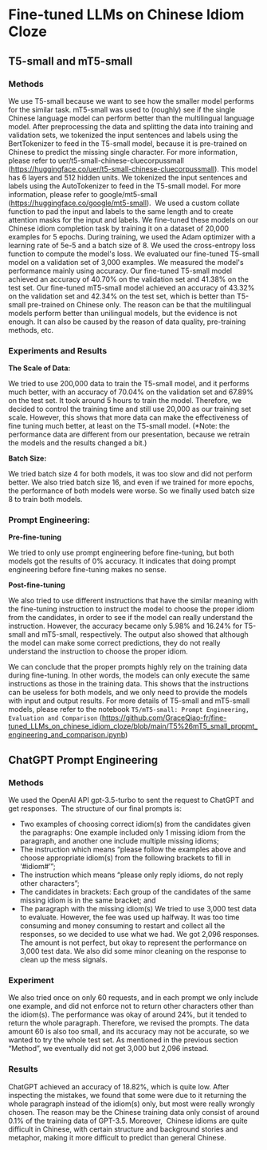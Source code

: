 # Fine-tuned LLMs on Chinese Idiom Cloze

## T5-small and mT5-small

### Methods 

We use T5-small because we want to see how the smaller model performs for the similar task. mT5-small was used to (roughly) see if the single Chinese language model can perform better than the multilingual language model.
After preprocessing the data and splitting the data into training and validation sets, we tokenized the input sentences and labels using the BertTokenizer to feed in the T5-small model, because it is pre-trained on Chinese to predict the missing single character. For more information, please refer to uer/t5-small-chinese-cluecorpussmall (https://huggingface.co/uer/t5-small-chinese-cluecorpussmall). This model has 6 layers and 512 hidden units.
We tokenized the input sentences and labels using the AutoTokenizer to feed in the T5-small model. For more information, please refer to google/mt5-small (https://huggingface.co/google/mt5-small). 
We used a custom collate function to pad the input and labels to the same length and to create attention masks for the input and labels. We fine-tuned these models on our Chinese idiom completion task by training it on a dataset of 20,000 examples for 5 epochs. During training, we used the Adam optimizer with a learning rate of 5e-5 and a batch size of 8. We used the cross-entropy loss function to compute the model's loss.
We evaluated our fine-tuned T5-small model on a validation set of 3,000 examples. We measured the model's performance mainly using accuracy. Our fine-tuned T5-small model achieved an accuracy of 40.70% on the validation set and 41.38% on the test set. Our fine-tuned mT5-small model achieved an accuracy of 43.32% on the validation set and 42.34% on the test set, which is better than T5-small pre-trained on Chinese only. The reason can be that the multilingual models perform better than unilingual models, but the evidence is not enough. It can also be caused by the reason of data quality, pre-training methods, etc.

### Experiments and Results 

**The Scale of Data:**

We tried to use 200,000 data to train the T5-small model, and it performs much better, with an accuracy of 70.04% on the validation set and 67.89% on the test set. It took around 5 hours to train the model. Therefore, we decided to control the training time and still use 20,000 as our training set scale. However, this shows that more data can make the effectiveness of fine tuning much better, at least on the T5-small model.
(*Note: the performance data are different from our presentation, because we retrain the models and the results changed a bit.)

**Batch Size:**

We tried batch size 4 for both models, it was too slow and did not perform better. We also tried batch size 16, and even if we trained for more epochs, the performance of both models were worse. So we finally used batch size 8 to train both models.

### Prompt Engineering:

**Pre-fine-tuning**

We tried to only use prompt engineering before fine-tuning, but both models got the results of 0% accuracy. It indicates that doing prompt engineering before fine-tuning makes no sense.

**Post-fine-tuning**

We also tried to use different instructions that have the similar meaning with the fine-tuning instruction to instruct the model to choose the proper idiom from the candidates, in order to see if the model can really understand the instruction. However, the accuracy became only 5.98% and 16.24% for T5-small and mT5-small, respectively. The output also showed that although the model can make some correct predictions, they do not really understand the instruction to choose the proper idiom. 

We can conclude that the proper prompts highly rely on the training data during fine-tuning. In other words, the models can only execute the same instructions as those in the training data. This shows that the instructions can be useless for both models, and we only need to provide the models with input and output results.
For more details of T5-small and mT5-small models, please refer to the notebook `T5/mT5-small: Prompt Engineering, Evaluation and Comparison` (https://github.com/GraceQiao-fr/fine-tuned_LLMs_on_chinese_idiom_cloze/blob/main/T5%26mT5_small_propmt_engineering_and_comparison.ipynb) 

## ChatGPT Prompt Engineering

### Methods

We used the OpenAI API gpt-3.5-turbo to sent the request to ChatGPT and get responses.  The structure of our final prompts is:
* Two examples of choosing correct idiom(s) from the candidates given the paragraphs: One example included only 1 missing idiom from the paragraph, and another one include multiple missing idioms;
* The instruction which means “please follow the examples above and choose appropriate idiom(s) from the following brackets to fill in ‘#idiom#’”;
* The instruction which means “please only reply idioms, do not reply other characters”; 
* The candidates in brackets: Each group of the candidates of the same missing idiom is in the same bracket; and
* The paragraph with the missing idiom(s)
We tried to use 3,000 test data to evaluate. However, the fee was used up halfway. It was too time consuming and money consuming to restart and collect all the responses, so we decided to use what we had. We got 2,096 responses. The amount is not perfect, but okay to represent the performance on 3,000 test data.
We also did some minor cleaning on the response to clean up the mess signals.

### Experiment
We also tried once on only 60 requests, and in each prompt we only include one example, and did not enforce not to return other characters other than the idiom(s). The performance was okay of around 24%, but it tended to return the whole paragraph. Therefore, we revised the prompts.
The data amount 60 is also too small, and its accuracy may not be accurate, so we wanted to try the whole test set. As mentioned in the previous section “Method”, we eventually did not get 3,000 but 2,096 instead.

### Results

ChatGPT achieved an accuracy of 18.82%, which is quite low. After inspecting the mistakes, we found that some were due to it returning the whole paragraph instead of the idiom(s) only, but most were really wrongly chosen.
The reason may be the Chinese training data only consist of around 0.1% of the training data of GPT-3.5. Moreover,  Chinese idioms are quite difficult in Chinese, with certain structure and background stories and metaphor, making it more difficult to predict than general Chinese.
